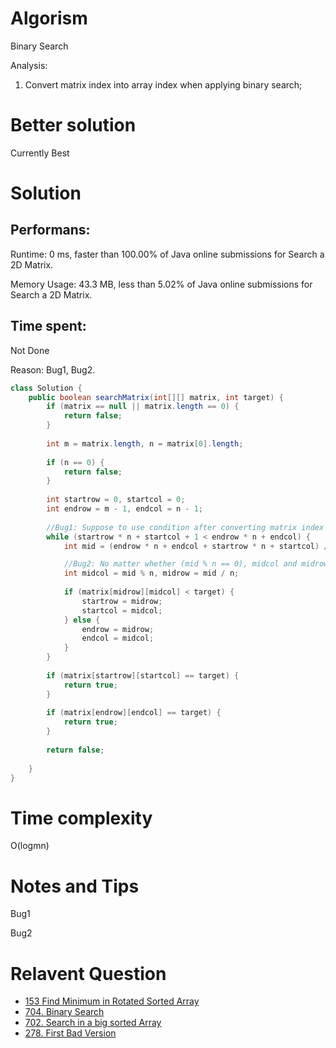 # Algorism 

Binary Search 

Analysis: 

1. Convert matrix index into array index when applying binary search;

# Better solution 

Currently Best

# Solution 

## Performans:

Runtime: 0 ms, faster than 100.00% of Java online submissions for Search a 2D Matrix.

Memory Usage: 43.3 MB, less than 5.02% of Java online submissions for Search a 2D Matrix.

## Time spent: 

Not Done

Reason: Bug1, Bug2.

```java
class Solution {
    public boolean searchMatrix(int[][] matrix, int target) {
        if (matrix == null || matrix.length == 0) {
            return false;
        }
        
        int m = matrix.length, n = matrix[0].length;
        
        if (n == 0) {
            return false;
        }
        
        int startrow = 0, startcol = 0;
        int endrow = m - 1, endcol = n - 1;
        
        //Bug1: Suppose to use condition after converting matrix index into array index,  not (startrow == endrow && startcol + 1 < endcol)
        while (startrow * n + startcol + 1 < endrow * n + endcol) { 
            int mid = (endrow * n + endcol + startrow * n + startcol) / 2;

            //Bug2: No matter whether (mid % n == 0), midcol and midrow shouldn't be changed by condition.  
            int midcol = mid % n, midrow = mid / n;
  
            if (matrix[midrow][midcol] < target) {
                startrow = midrow;
                startcol = midcol;
            } else {
                endrow = midrow;
                endcol = midcol;
            }
        }
        
        if (matrix[startrow][startcol] == target) {
            return true;
        }
         
        if (matrix[endrow][endcol] == target) {
            return true;
        }
        
        return false;
        
    }
}
```
# Time complexity
O(logmn)

# Notes and Tips
Bug1

Bug2

# Relavent Question
- [153 Find Minimum in Rotated Sorted Array](https://github.com/Wanchunwei/leetcode/blob/master/notes/Find_Minimum_in_Rotated_Sorted_Array.md)
- [704. Binary Search](https://github.com/Wanchunwei/leetcode/blob/master/notes/Binary_Search.md)
- [702. Search in a big sorted Array](https://github.com/Wanchunwei/leetcode/blob/master/notes/Search_In_a_Big_Sorted_Array.md)
- [278. First Bad Version](https://github.com/Wanchunwei/leetcode/blob/master/notes/First_Bad_Version.md)

